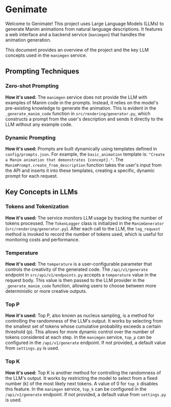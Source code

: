 # Genimate

Welcome to Genimate! This project uses Large Language Models (LLMs) to generate Manim animations from natural language descriptions. It features a web interface and a backend service (`manimgen`) that handles the animation generation.

This document provides an overview of the project and the key LLM concepts used in the `manimgen` service.

## Prompting Techniques

### Zero-shot Prompting
**How it's used:** The `manimgen` service does not provide the LLM with examples of Manim code in the prompts. Instead, it relies on the model's pre-existing knowledge to generate the animation. This is evident in the `_generate_manim_code` function in `src/rendering/generator.py`, which constructs a prompt from the user's description and sends it directly to the LLM without any example code.

### Dynamic Prompting
**How it's used:** Prompts are built dynamically using templates defined in `config/prompts.json`. For example, the `basic_animation` template is: `"Create a Manim animation that demonstrates {concept}."`. The `ManimPrompt.create_from_description` function takes the user's input from the API and inserts it into these templates, creating a specific, dynamic prompt for each request.

## Key Concepts in LLMs

### Tokens and Tokenization
**How it's used:** The service monitors LLM usage by tracking the number of tokens processed. The `TokenLogger` class is initialized in the `ManimGenerator` (`src/rendering/generator.py`). After each call to the LLM, the `log_request` method is invoked to record the number of tokens used, which is useful for monitoring costs and performance.

### Temperature
**How it's used:** The `temperature` is a user-configurable parameter that controls the creativity of the generated code. The `/api/v1/generate` endpoint in `src/api/v1/endpoints.py` accepts a `temperature` value in the request body. This value is then passed to the LLM provider in the `_generate_manim_code` function, allowing users to choose between more deterministic or more creative outputs.

### Top P
**How it's used:** Top P, also known as nucleus sampling, is a method for controlling the randomness of the LLM's output. It works by selecting from the smallest set of tokens whose cumulative probability exceeds a certain threshold (p). This allows for more dynamic control over the number of tokens considered at each step. In the `manimgen` service, `top_p` can be configured in the `/api/v1/generate` endpoint. If not provided, a default value from `settings.py` is used.

### Top K
**How it's used:** Top K is another method for controlling the randomness of the LLM's output. It works by restricting the model to select from a fixed number (k) of the most likely next tokens. A value of 0 for `top_k` disables this feature. In the `manimgen` service, `top_k` can be configured in the `/api/v1/generate` endpoint. If not provided, a default value from `settings.py` is used.





